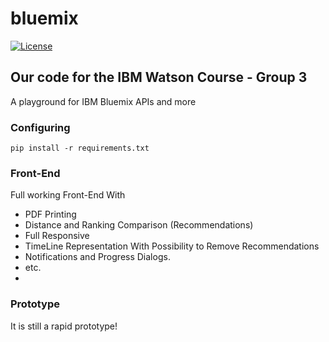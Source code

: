 # bluemix

[![License](http://img.shields.io/:license-mit-blue.svg)](http://doge.mit-license.org)
## Our code for the IBM Watson Course - Group 3


A playground for IBM Bluemix APIs and more

### Configuring

```
pip install -r requirements.txt
```

### Front-End

Full working Front-End With

- PDF Printing
- Distance and Ranking Comparison (Recommendations)
- Full Responsive
- TimeLine Representation With Possibility to Remove Recommendations
- Notifications and Progress Dialogs.
- etc.
- 

### Prototype

It is still a rapid prototype!
